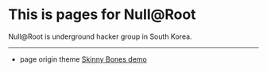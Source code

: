 # This is pages for Null@Root

Null@Root is underground hacker group in South Korea.

---

* page origin theme [Skinny Bones demo](http://mmistakes.github.io/skinny-bones-jekyll/)